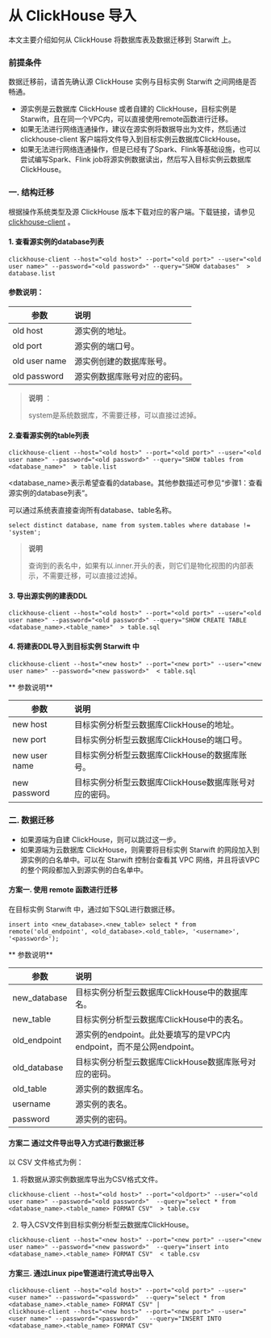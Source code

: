 # 从 ClickHouse 导入

本文主要介绍如何从 ClickHouse 将数据库表及数据迁移到 Starwift 上。

### 前提条件
数据迁移前，请首先确认源 ClickHouse 实例与目标实例 Starwift 之间网络是否畅通。

- 源实例是云数据库 ClickHouse 或者自建的 ClickHouse，目标实例是 Starwift，且在同一个VPC内，可以直接使用remote函数进行迁移。
- 如果无法进行网络连通操作，建议在源实例将数据导出为文件，然后通过 clickhouse-client 客户端将文件导入到目标实例云数据库ClickHouse。
- 如果无法进行网络连通操作，但是已经有了Spark、Flink等基础设施，也可以尝试编写Spark、Flink job将源实例数据读出，然后写入目标实例云数据库ClickHouse。

### 一. 结构迁移
根据操作系统类型及源 ClickHouse 版本下载对应的客户端。下载链接，请参见 [clickhouse-client](https://clickhouse.com/docs/zh/getting-started/install/?spm=a2c4g.11186623.0.0.2156f3daJywCnC#install-from-deb-packages) 。

#### 1. 查看源实例的database列表
```
clickhouse-client --host="<old host>" --port="<old port>" --user="<old user name>" --password="<old password>" --query="SHOW databases"  > database.list
```
####     参数说明：

| 参数          | 说明                         |
| ------------- | :--------------------------- |
| old host      | 源实例的地址。               |
| old port      | 源实例的端口号。             |
| old user name | 源实例创建的数据库账号。     |
| old password  | 源实例数据库账号对应的密码。 |

> **说明** ：
>
> system是系统数据库，不需要迁移，可以直接过滤掉。

#### 2.查看源实例的table列表
```
clickhouse-client --host="<old host>" --port="<old port>" --user="<old user name>" --password="<old password>" --query="SHOW tables from <database_name>"  > table.list
```

<database_name>表示希望查看的database。其他参数描述可参见“步骤1：查看源实例的database列表“。

可以通过系统表直接查询所有database、table名称。
```
select distinct database, name from system.tables where database != 'system';
```

> **说明** 
>
> 查询到的表名中，如果有以.inner.开头的表，则它们是物化视图的内部表示，不需要迁移，可以直接过滤掉。

#### 3. 导出源实例的建表DDL
```
clickhouse-client --host="<old host>" --port="<old port>" --user="<old user name>" --password="<old password>" --query="SHOW CREATE TABLE <database_name>.<table_name>"  > table.sql
```

#### 4. 将建表DDL导入到目标实例 Starwift 中
```
clickhouse-client --host="<new host>" --port="<new port>" --user="<new user name>" --password="<new password>"  < table.sql
```
** 参数说明**

| 参数          | 说明                                                   |
| ------------- | :----------------------------------------------------- |
| new host      | 目标实例分析型云数据库ClickHouse的地址。               |
| new port      | 目标实例分析型云数据库ClickHouse的端口号。             |
| new user name | 目标实例分析型云数据库ClickHouse的数据库账号。         |
| new password  | 目标实例分析型云数据库ClickHouse数据库账号对应的密码。 |


### 二. 数据迁移
- 如果源端为自建 ClickHouse，则可以跳过这一步。
- 如果源端为云数据库 ClickHouse，则需要将目标实例 Starwift 的网段加入到源实例的白名单中。可以在 Starwift 控制台查看其 VPC 网络，并且将该VPC的整个网段都加入到源实例的白名单中。

#### 方案一. 使用 remote 函数进行迁移
在目标实例 Starwift 中，通过如下SQL进行数据迁移。
```
insert into <new_database>.<new_table> select * from remote('old_endpoint', <old_database>.<old_table>, '<username>', '<password>');
```

** 参数说明**

| 参数         | 说明                                                         |
| ------------ | :----------------------------------------------------------- |
| new_database | 目标实例分析型云数据库ClickHouse中的数据库名。               |
| new_table    | 目标实例分析型云数据库ClickHouse中的表名。                   |
| old_endpoint | 源实例的endpoint。此处要填写的是VPC内endpoint，而不是公网endpoint。 |
| old_database | 目标实例分析型云数据库ClickHouse数据库账号对应的密码。       |
| old_table    | 源实例的数据库名。                                           |
| username     | 源实例的表名。                                               |
| password     | 源实例的密码。                                               |



#### 方案二  通过文件导出导入方式进行数据迁移
以 CSV 文件格式为例：
1. 将数据从源实例数据库导出为CSV格式文件。
```
clickhouse-client --host="<old host>" --port="<oldport>" --user="<old user name>" --password="<old password>"  --query="select * from <database_name>.<table_name> FORMAT CSV"  > table.csv
```
2. 导入CSV文件到目标实例分析型云数据库ClickHouse。
```
clickhouse-client --host="<new host>" --port="<new port>" --user="<new user name>" --password="<new password>"  --query="insert into <database_name>.<table_name> FORMAT CSV"  < table.csv
```

#### 方案三. 通过Linux pipe管道进行流式导出导入

```
clickhouse-client --host="<old host>" --port="<old port>" --user="<user name>" --password="<password>"  --query="select * from <database_name>.<table_name> FORMAT CSV" | 
clickhouse-client --host="<new host>" --port="<new port>" --user="<user name>" --password="<password>"   --query="INSERT INTO <database_name>.<table_name> FORMAT CSV"
```
